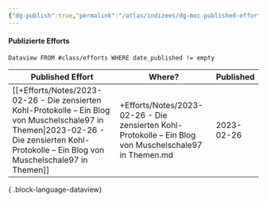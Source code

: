 ```yaml
---
{"dg-publish":true,"permalink":"/atlas/indizees/dg-moc-published-efforts/","tags":["class/index"]}
---
```


#### Publizierte Efforts 
`Dataview FROM #class/efforts WHERE date_published != empty` 

| Published Effort                                                                                                                                                                                 | Where?                                                                                                 | Published   |
| ------------------------------------------------------------------------------------------------------------------------------------------------------------------------------------------------ | ------------------------------------------------------------------------------------------------------ | ----------- |
| [[+Efforts/Notes/2023-02-26 - Die zensierten Kohl-Protokolle – Ein Blog von Muschelschale97 in Themen\|2023-02-26 - Die zensierten Kohl-Protokolle – Ein Blog von Muschelschale97 in Themen]] | +Efforts/Notes/2023-02-26 - Die zensierten Kohl-Protokolle – Ein Blog von Muschelschale97 in Themen.md | 2023-02-26  |

{ .block-language-dataview}
